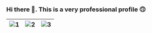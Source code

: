 ### Hi there 👋. This is a very professional profile 🙃

| ![1](https://media.giphy.com/media/v1.Y2lkPTc5MGI3NjExMmY2NDBlZmQ3MzJkNDdmMjFlMzYyMTI0YTIzZDU1Njc0ODdjMzZiNSZlcD12MV9pbnRlcm5hbF9naWZzX2dpZklkJmN0PWc/zYNdVyBpeGJKRR1uSS/giphy.gif) | ![2](https://media.giphy.com/media/TilmLMmWrRYYHjLfub/giphy.gif) | ![3](https://media.giphy.com/media/MFmM2tWXL192oVKxUT/giphy.gif) |
| --- | --- | --- |

